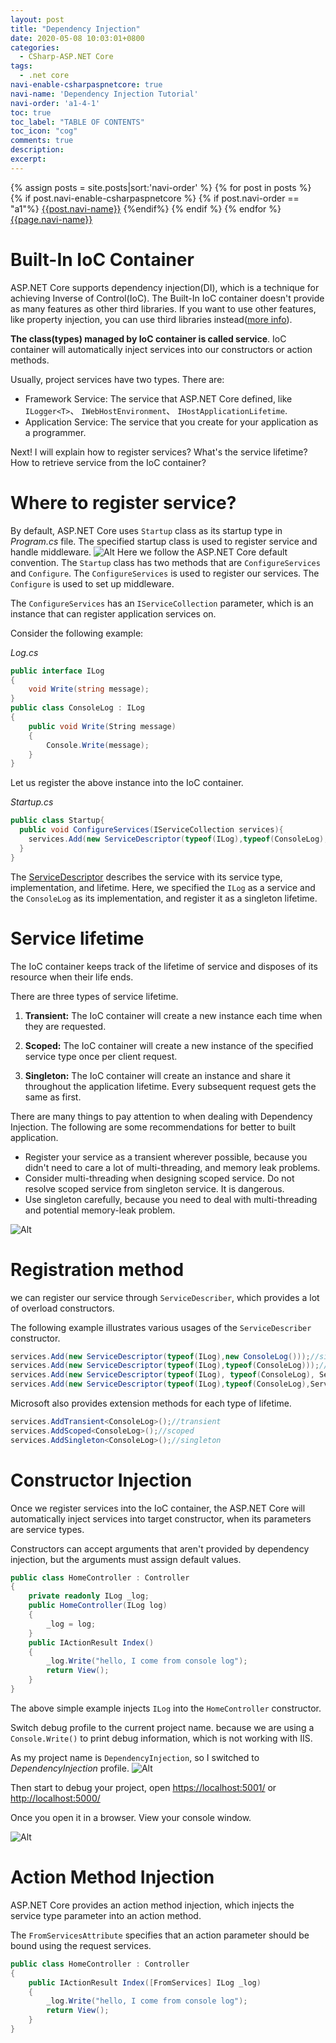 ```yaml
---
layout: post
title: "Dependency Injection"
date: 2020-05-08 10:03:01+0800
categories:
  - CSharp-ASP.NET Core
tags:
  - .net core
navi-enable-csharpaspnetcore: true
navi-name: 'Dependency Injection Tutorial'
navi-order: 'a1-4-1'
toc: true
toc_label: "TABLE OF CONTENTS"
toc_icon: "cog"
comments: true
description: 
excerpt: 
---
```

<!--navigation bar-->
<div class='navi-link-container'>
  {% assign posts = site.posts|sort:'navi-order' %}
  {% for post in posts %}
    {% if post.navi-enable-csharpaspnetcore %}
        {% if post.navi-order == "a1"%}
            <a href="{{ site.baseurl }}{{ post.url }}" class='navi-link'>{{post.navi-name}}</a>
        {%endif%}
    {% endif %}
  {% endfor %}
<a class='navi-link' href="">{{page.navi-name}}</a>
</div>
<!--navigation bar-->

# Built-In IoC Container
ASP.NET Core supports dependency injection(DI), which is a technique for achieving Inverse of Control(IoC). The Built-In IoC container doesn't provide as many features as other third libraries. If you want to use other features, like property injection, you can use third libraries instead([more info][1]).

**The class(types) managed by IoC container is called service**. IoC container will automatically inject services into our constructors or action methods. 

Usually, project services have two types. There are:
* Framework Service: The service that ASP.NET Core defined, like `ILogger<T>`、 `IWebHostEnvironment`、 `IHostApplicationLifetime`.
* Application Service: The service that you create for your application as a programmer.

Next! I will explain how to register services? What's the service lifetime? How to retrieve service from the IoC container?

# Where to register service?
By default, ASP.NET Core uses `Startup` class as its startup type in *Program.cs* file. The specified startup class is used to register service and handle middleware.
![Alt][2]
Here we follow the ASP.NET Core default convention. The `Startup` class has two methods that are `ConfigureServices` and `Configure`. The `ConfigureServices` is used to register our services. The `Configure` is used to set up middleware.

The `ConfigureServices` has an `IServiceCollection` parameter, which is an instance that can register application services on.

Consider the following example:

*Log.cs*
```c#
public interface ILog
{
    void Write(string message);
}
public class ConsoleLog : ILog
{
    public void Write(String message)
    {
        Console.Write(message);
    }
}
```
Let us register the above instance into the IoC container. 

*Startup.cs*
```c#
public class Startup{
  public void ConfigureServices(IServiceCollection services){
    services.Add(new ServiceDescriptor(typeof(ILog),typeof(ConsoleLog),ServiceLifetime.Singleton));
  }
}
```
The [ServiceDescriptor][3] describes the service with its service type, implementation, and lifetime. Here, we specified the `ILog` as a service and the `ConsoleLog` as its implementation, and register it as a singleton lifetime.

# Service lifetime
The IoC container keeps track of the lifetime of service and disposes of its resource when their life ends.

There are three types of service lifetime.

1. **Transient:** The IoC container will create a new instance each time when they are requested.

2. **Scoped:** The IoC container will create a new instance of the specified service type once per client request.

3. **Singleton:** The IoC container will create an instance and share it throughout the application lifetime. Every subsequent request gets the same as first.

There are many things to pay attention to when dealing with Dependency Injection. The following are some recommendations for better to built application.

* Register your service as a transient wherever possible, because you didn't need to care a lot of multi-threading, and memory leak problems.
* Consider multi-threading when designing scoped service. Do not resolve scoped service from singleton service. It is dangerous.
* Use singleton carefully, because you need to deal with multi-threading and potential memory-leak problem.

![Alt][4]

# Registration method
we can register our service through `ServiceDescriber`, which provides a lot of overload constructors. 

The following example illustrates various usages of the `ServiceDescriber` constructor.

```c#
services.Add(new ServiceDescriptor(typeof(ILog),new ConsoleLog()));//singleton
services.Add(new ServiceDescriptor(typeof(ILog),typeof(ConsoleLog)));//singleton
services.Add(new ServiceDescriptor(typeof(ILog), typeof(ConsoleLog), ServiceLifetime.Transient));//transient
services.Add(new ServiceDescriptor(typeof(ILog),typeof(ConsoleLog),ServiceLifetime.Scoped));//scoped
```

Microsoft also provides extension methods for each type of lifetime.

```c#
services.AddTransient<ConsoleLog>();//transient
services.AddScoped<ConsoleLog>();//scoped
services.AddSingleton<ConsoleLog>();//singleton
```


# Constructor Injection

Once we register services into the IoC container, the ASP.NET Core will automatically inject services into target constructor, when its parameters are service types.

Constructors can accept arguments that aren't provided by dependency injection, but the arguments must assign default values.

```c#
public class HomeController : Controller
{
    private readonly ILog _log;
    public HomeController(ILog log)
    {
        _log = log;
    }
    public IActionResult Index()
    {
        _log.Write("hello, I come from console log");
        return View();
    }
}
```
The above simple example injects `ILog` into the `HomeController` constructor.

Switch debug profile to the current project name. because we are using a `Console.Write()` to print debug information, which is not working with IIS.

As my project name is  `DependencyInjection`, so I switched to *DependencyInjection* profile.
![Alt][5]

Then start to debug your project, open [https://localhost:5001/](https://localhost:5001/) or [http://localhost:5000/](http://localhost:5000/)

Once you open it in a browser. View your console window.

![Alt][6]

# Action Method Injection
ASP.NET Core provides an action method injection, which injects the service type parameter into an action method.

The `FromServicesAttribute` specifies that an action parameter should be bound using the request services.

```c#
public class HomeController : Controller
{
    public IActionResult Index([FromServices] ILog _log)
    {
        _log.Write("hello, I come from console log");
        return View();
    }
}
```


[1]: https://docs.microsoft.com/en-us/aspnet/core/fundamentals/dependency-injection?view=aspnetcore-3.1#default-service-container-replacement
[2]: /blog/public/img/2020-05-08-dependency-injection-a.png
[3]: https://docs.microsoft.com/en-us/dotnet/api/microsoft.extensions.dependencyinjection.servicedescriptor?f1url=https%3A%2F%2Fmsdn.microsoft.com%2Fquery%2Fdev16.query%3FappId%3DDev16IDEF1%26l%3DEN-US%26k%3Dk(Microsoft.Extensions.DependencyInjection.ServiceDescriptor);k(DevLang-csharp)%26rd%3Dtrue&view=dotnet-plat-ext-3.1
[4]: /blog/public/img/2020-05-08-dependency-injection-b.png
[5]: /blog/public/img/2020-05-08-dependency-injection-c.png
[6]: /blog/public/img/2020-05-08-dependency-injection-d.png